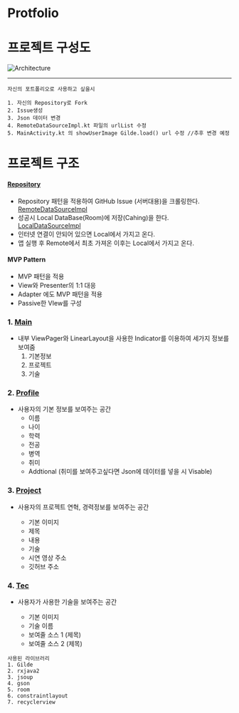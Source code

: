 # Protfolio

# 프로젝트 구성도
![Architecture](https://user-images.githubusercontent.com/31091115/64670125-ef867b00-d49e-11e9-8342-1aa8d699556c.png)

<hr>  

```
자신의 포트폴리오로 사용하고 싶을시

1. 자신의 Repository로 Fork
2. Issue생성 
3. Json 데이터 변경
4. RemoteDataSourceImpl.kt 파일의 urlList 수정
5. MainActivity.kt 의 showUserImage Gilde.load() url 수정 //추후 변경 예정
```

# 프로젝트 구조

#### [Repository](https://github.com/zojae031/Portfolio/tree/master/app/src/main/java/zojae031/portfolio/data)

- Repository 패턴을 적용하여 GitHub Issue (서버대용)을 크롤링한다. [RemoteDataSourceImpl](https://github.com/zojae031/Portfolio/blob/master/app/src/main/java/zojae031/portfolio/data/datasource/remote/RemoteDataSourceImpl.kt)
- 성공시 Local DataBase(Room)에 저장(Cahing)을 한다. [LocalDataSourceImpl](https://github.com/zojae031/Portfolio/blob/master/app/src/main/java/zojae031/portfolio/data/datasource/local/LocalDataSourceImpl.kt)
- 인터넷 연결이 안되어 있으면 Local에서 가지고 온다.
- 앱 실행 후 Remote에서 최초 가져온 이후는 Local에서 가지고 온다.


#### MVP Pattern

- MVP 패턴을 적용
- View와 Presenter의 1:1 대응
- Adapter 에도 MVP 패턴을 적용
- Passive한 VIew를 구성



### 1. [Main](https://github.com/zojae031/Portfolio/tree/master/app/src/main/java/zojae031/portfolio/main)

 - 내부 ViewPager와 LinearLayout을 사용한 Indicator를 이용하여 세가지 정보를 보여줌
   1. 기본정보
   2. 프로젝트
   3. 기술

### 2. [Profile](https://github.com/zojae031/Portfolio/tree/master/app/src/main/java/zojae031/portfolio/profile)

- 사용자의 기본 정보를 보여주는 공간
  - 이름
  - 나이
  - 학력
  - 전공
  - 병역
  - 취미
  - Addtional (취미를 보여주고싶다면 Json에 데이터를 넣을 시 Visable)
### 3. [Project](https://github.com/zojae031/Portfolio/tree/master/app/src/main/java/zojae031/portfolio/project)

- 사용자의 프로젝트 연혁, 경력정보를 보여주는 공간

  - 기본 이미지
  - 제목
  - 내용
  - 기술
  - 시연 영상 주소
  - 깃허브 주소

### 4. [Tec](https://github.com/zojae031/Portfolio/tree/master/app/src/main/java/zojae031/portfolio/tec)


- 사용자가 사용한 기술을 보여주는 공간

  - 기본 이미지
  - 기술 이름
  - 보여줄 소스 1 (제목)
  - 보여줄 소스 2 (제목)
```
사용된 라이브러리
1. Gilde
2. rxjava2
3. jsoup
4. gson
5. room
6. constraintlayout
7. recyclerview

```
